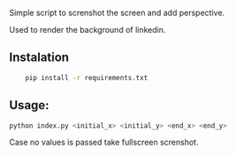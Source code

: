 Simple script to screnshot the screen and add perspective.

Used to render the background of linkedin.

## Instalation

``` bash
    pip install -r requirements.txt
```
## Usage: 

``` bash
python index.py <initial_x> <initial_y> <end_x> <end_y>
```

Case no values is passed take fullscreen screnshot.